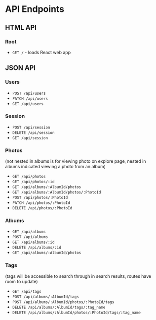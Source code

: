 # API Endpoints

## HTML API

### Root

- `GET /` - loads React web app

## JSON API

### Users

- `POST /api/users`
- `PATCH /api/users`
- `GET /api/users`

### Session

- `POST /api/session`
- `DELETE /api/session` 
- `GET /api/session`

### Photos
(not nested in albums is for viewing photo on explore page, nested in albums indicated viewing a photo from an album)
- `GET /api/photos`
- `GET /api/photos/:id`
- `GET /api/albums/:AlbumId/photos`
- `GET /api/albums/:AlbumId/photos/:PhotoId`
- `POST /api/photos/:PhotoId`
- `PATCH /api/photos/:PhotoId`
- `DELETE /api/photos/:PhotoId`

### Albums

- `GET /api/albums`
- `POST /api/albums`
- `GET /api/albums/:id`
- `DELETE /api/albums/:id`
- `GET /api/albums/:AlbumId/photos`

### Tags
(tags will be accessible to search through in search results, routes have room to update)
- `GET /api/tags`
- `POST /api/albums/:AlbumId/tags`
- `POST /api/albums/:AlbumId/photos/:PhotoId/tags`
- `DELETE /api/albums/:AlbumId/tags/:tag_name`
- `DELETE /api/albums/:AlbumId/photos/:PhotoId/tags/:tag_name`
